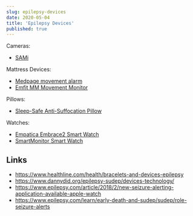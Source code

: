 ```yaml
---
slug: epilepsy-devices
date: 2020-05-04
title: 'Epilepsy Devices'
published: true
---
```


<!-- Bracelets: -->

Cameras:

- [SAMi](https://www.samialert.com/)

Mattress Devices:

- [Medpage movement alarm](https://medpage-ltd.com/epileptic-tonic-clonic-seizure-alarm-MP5)
- [Emfit MM Movement Monitor](https://www.epiusa.net/)

Pillows:

- [Sleep-Safe Anti-Suffocation Pillow](https://www.sleep-safe.co.uk/)

Watches:

- [Empatica Embrace2 Smart Watch](https://www.empatica.com/embrace2/)
- [SmartMonitor Smart Watch](https://smart-monitor.com/)

## Links

- https://www.healthline.com/health/bracelets-and-devices-epilepsy
- https://www.dannydid.org/epilepsy-sudep/devices-technology/
- https://www.epilepsy.com/article/2018/2/new-seizure-alerting-application-available-apple-watch
- https://www.epilepsy.com/learn/early-death-and-sudep/sudep/role-seizure-alerts
